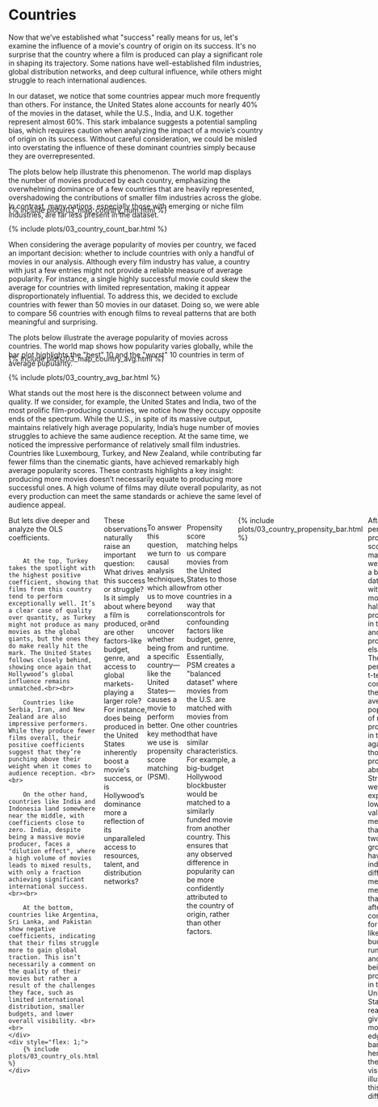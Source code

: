 # Countries

Now that we’ve established what "success" really means for us, let's examine the influence of a movie's country of origin on its success. It's no surprise that the country where a film is produced can play a significant role in shaping its trajectory. Some nations have well-established film industries, global distribution networks, and deep cultural influence, while others might struggle to reach international audiences.

In our dataset, we notice that some countries appear much more frequently than others. For instance, the United States alone accounts for nearly 40% of the movies in the dataset, while the U.S., India, and U.K. together represent almost 60%. This stark imbalance suggests a potential sampling bias, which requires caution when analyzing the impact of a movie’s country of origin on its success. Without careful consideration, we could be misled into overstating the influence of these dominant countries simply because they are overrepresented.

The plots below help illustrate this phenomenon. The world map displays the number of movies produced by each country, emphasizing the overwhelming dominance of a few countries that are heavily represented, overshadowing the contributions of smaller film industries across the globe. In contrast, many nations, especially those with emerging or niche film industries, are far less present in the dataset.

<div style="margin-top: -40px;">
    {% include plots/03_map_country_num.html %}
</div>

<div style="margin-top: 20px;">
    {% include plots/03_country_count_bar.html %}
</div>

When considering the average popularity of movies per country, we faced an important decision: whether to include countries with only a handful of movies in our analysis. Although every film industry has value, a country with just a few entries might not provide a reliable measure of average popularity. For instance, a single highly successful movie could skew the average for countries with limited representation, making it appear disproportionately influential. To address this, we decided to exclude countries with fewer than 50 movies in our dataset. Doing so, we were able to compare 56 countries with enough films to reveal patterns that are both meaningful and surprising.

The plots below illustrate the average popularity of movies across countries. The world map shows how popularity varies globally, while the bar plot highlights the "best" 10 and the "worst" 10 countries in term of average pupularity.

<div style="margin-top: -40px;">
    {% include plots/03_map_country_avg.html %}
</div>

<div style="margin-top: 20px;">
    {% include plots/03_country_avg_bar.html %}
</div>

What stands out the most here is the disconnect between volume and quality. If we consider, for example, the United States and India, two of the most prolific film-producing countries, we notice how they occupy opposite ends of the spectrum. While the U.S., in spite of its massive output, maintains relatively high average popularity, India’s huge number of movies struggles to achieve the same audience reception. At the same time, we noticed the impressive performance of relatively small film industries. Countries like Luxembourg, Turkey, and New Zealand, while contributing far fewer films than the cinematic giants, have achieved remarkably high average popularity scores. These contrasts highlights a key insight: producing more movies doesn’t necessarily equate to producing more successful ones. A high volume of films may dilute overall popularity, as not every production can meet the same standards or achieve the same level of audience appeal.

<div style="display: flex; align-items: flex-start">
    <div style="flex: 1; margin-right: 10px;">
        But lets dive deeper and analyze the OLS coefficients. <br><br>
		
		At the top, Turkey takes the spotlight with the highest positive coefficient, showing that films from this country tend to perform exceptionally well. It’s a clear case of quality over quantity, as Turkey might not produce as many movies as the global giants, but the ones they do make really hit the mark. The United States follows closely behind, showing once again that Hollywood’s global influence remains unmatched.<br><br>

		Countries like Serbia, Iran, and New Zealand are also impressive performers. While they produce fewer films overall, their positive coefficients suggest that they’re punching above their weight when it comes to audience reception. <br><br>
		
		On the other hand, countries like India and Indonesia land somewhere near the middle, with coefficients close to zero. India, despite being a massive movie producer, faces a "dilution effect", where a high volume of movies leads to mixed results, with only a fraction achieving significant international success. <br><br>

		At the bottom, countries like Argentina, Sri Lanka, and Pakistan show negative coefficients, indicating that their films struggle more to gain global traction. This isn’t necessarily a comment on the quality of their movies but rather a result of the challenges they face, such as limited international distribution, smaller budgets, and lower overall visibility. <br><br>
    </div>
    <div style="flex: 1;">
        {% include plots/03_country_ols.html %}
    </div>
</div>
These observations naturally raise an important question: What drives this success or struggle? Is it simply about where a film is produced, or are other factors-like budget, genre, and access to global markets-playing a larger role? For instance, does being produced in the United States inherently boost a movie's success, or is Hollywood’s dominance more a reflection of its unparalleled access to resources, talent, and distribution networks?

To answer this question, we turn to causal analysis techniques, which allow us to move beyond correlations and uncover whether being from a specific country—like the United States—causes a movie to perform better. One key method we use is propensity score matching (PSM).

Propensity score matching helps us compare movies from the United States to those from other countries in a way that controls for confounding factors like budget, genre, and runtime. Essentially, PSM creates a "balanced dataset" where movies from the U.S. are matched with movies from other countries that have similar characteristics. For example, a big-budget Hollywood blockbuster would be matched to a similarly funded movie from another country. This ensures that any observed difference in popularity can be more confidently attributed to the country of origin, rather than other factors.

<div style="display: flex; align-items: flex-start">
    <div style="flex: 1; margin-right: 10px;">
		{% include plots/03_country_propensity_bar.html %}
	</div>
    <div style="flex: 1;">
        After performing propensity score matching, we obtain a balanced dataset with 6504 movies, half produced in the USA and half produced elsewhere. Then, we perform a t-test comparing the average popularity of movies produced in the U.S. against those produced abroad. Strikingly, we find an exptremely low p-value, meaning that the two groups have indeed different mean. This means that, even after controlling for factors like budget, runtime, and genre, being produced in the United States really does give movies an edge. The bar plot here on the side visually illustrates this difference.
    </div>
</div>

This finding suggests that Hollywood’s dominance isn’t just about having larger budgets or producing more movies. There is a real and measurable advantage for a movie in being produced in the United States of America.

# Genres

Now that we’ve seen how a movie’s country of origin can influence its success, we shift our focus to something a little closer to the movies themselves: genres. However, unlike a movies' countries of origin, which are relatively straightforward, genre classification can be highly subjective and inconsistent. While the genres of a movie can be easily found only, the lines between genres can sometimes get blurry.

For instance, a film with intense suspense and a detective storyline might be labeled as both a thriller and a mystery. Similarly, a film packed with high-energy car chases and tense shootouts could be labeled action, but if it includes moments of humor, it might also be classified as comedy. Even stylistic choices can add to the confusion. For example, some sources consider black-and-white a genre on itself, while others treat it as nothing more than a stylistic descriptor. These inconsistencies highlight how fluid and context-dependent genre classifications can be.

To address this complexity, while keeping the analysis manageable, we focused on 19 core genres that cover the vast majority of movies in our dataset. Any additional genres were either mapped to one or more of these core categories or excluded for clarity. 

Now that we’ve set the stage, let’s take a closer look at the numbers. Which genres dominate the industry, and which ones punch above their weight when it comes to audience reception?

Examining the distribution of movies across genres, it’s clear that certain genres dominate the landscape. Drama takes the lead, appearing in over half of the movies in our dataset with more than 45 thoudands entries. Following behind Drama are other popular genres like comedy, romance, and action, all of which are widely represented. In contrast, genres such as sport, western, and biography are much less common, representing only a small fraction of the overall dataset. The plot below helps illustrate this phenomenon.

<div style="margin-top: -40px;">
    {% include plots/03_genre_count_bar.html %}
</div>

<div style="margin-top: 20px;">
    {% include plots/03_genre_avg.html %}
</div>

Next, we turn to the average popularity of movies across genres, as represented in the plot here above. Surprisingly (or maybe not), sci-fi and fantasy top the charts, taking the first and second spots. This suggests that while sci-fi and fantasy movies may not be as numerous as dramas or comedies, they tend to attract a large audience when they are produced.

Both sci-fi and fantasy benefit from their inherent ability to transport viewers to imaginative and otherworldly settings. These genres often feature visually stunning effects, epic storytelling, and deeply engaging narratives that leave a lasting impact. Beyond that, both genres tend to cultivate dedicated loyal fan communities that eagerly anticipate and support new releases, whether they are standalone films or parts of larger franchises.

On the other hand, more common genres like drama and romance land in the middle of the pack when it comes to average popularity. While these genres are widely produced and feature prominently in the industry, their sheer volume can lead to mixed results. For every standout hit that resonates with audiences, there are many others that fail to leave a lasting impression. The oversaturation of dramas and romances makes it harder for individual films to stand out, and their more grounded, everyday narratives may not always evoke the same excitement as the fantastic worlds of sci-fi and fantasy.

Interestingly, genres like horror and thriller follow closely behind the top performers, thanks to their ability to deliver intense emotions, whether it’s fear, suspense, or adrenaline. At the other end of the spectrum, documentary and music rank the lowest in average popularity, as they tend to attract niche audiences rather than broad, international interest.

<div style="display: flex; align-items: flex-start">
    <div style="flex: 1; margin-right: 10px;">
        To further explore the relationship between genres and movie success, we analyze the OLS coefficients for each genre. These coefficients measure the impact of belonging to a specific genre on a movie's popularity, holding other factors constant.<br><br>

		The results are broadly consistent with the average popularity rankings, reaffirming the strong performance of genres like thriller, horror, sci-fi, and fantasy, all of which remain at the top. However, the order shifts slightly, largely due to partial collinearity due to the fact that movies often belong to multiple genres.<br><br>

		Despite this overlap, the analysis underscores the influence of genres that evoke intensity and excitement, such as thrillers and horror, or that transport audiences to imaginative worlds, as seen with sci-fi and fantasy. Meanwhile, genres like documentary and music remain at the bottom, reflecting their more niche appeal and limited international reach.<br><br>
    </div>
    <div style="flex: 1;">
        {% include plots/03_genre_ols.html %}
    </div>
</div>


